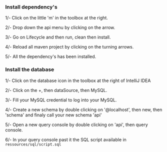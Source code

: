 ### Install dependency's
1/- Click on the little 'm' in the toolbox at the right.

2/- Drop down the api menu by clicking on the arrow.

3/- Go on Lifecycle and then run, clean then install.

4/- Reload all maven project by clicking on the turning arrows.

5/- All the dependency's has been installed.

### Install the database
1/- Click on the database icon in the toolbox at the right of IntelliJ IDEA

2/- Click on the +, then dataSource, then MySQL.

3/- Fill your MySQL credential to log into your MySQL.

4/- Create a new schema by double clicking on '@localhost', then new, then 'schema' and finaly call your new schema 'api'

5/- Open a new query console by double clicking on 'api', then query console.

6/- In your query console past it the SQL script available in `ressources/sql/script.sql`